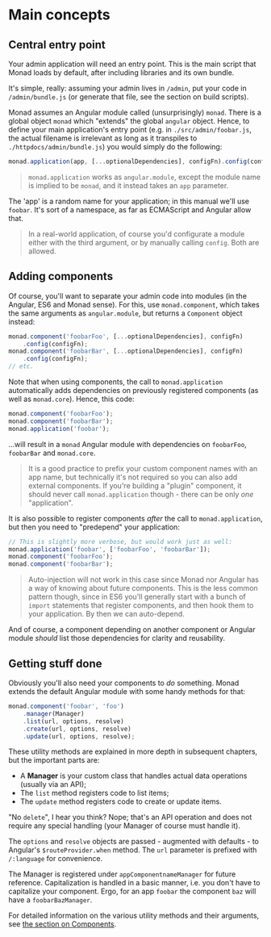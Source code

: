 # Main concepts

## Central entry point
Your admin application will need an entry point. This is the main script that
Monad loads by default, after including libraries and its own bundle.

It's simple, really: assuming your admin lives in `/admin`, put your code in
`/admin/bundle.js` (or generate that file, see the section on build scripts).

Monad assumes an Angular module called (unsurprisingly) `monad`. There is a
global object `monad` which "extends" the global `angular` object. Hence, to
define your main application's entry point (e.g. in `./src/admin/foobar.js`, the
actual filename is irrelevant as long as it transpiles to
`./httpdocs/admin/bundle.js`) you would simply do the following:

```javascript
monad.application(app, [...optionalDependencies], configFn).config(configFn);
```

> `monad.application` works as `angular.module`, except the module name is
> implied to be `monad`, and it instead takes an `app` parameter.

The 'app' is a random name for your application; in this manual we'll use
`foobar`. It's sort of a namespace, as far as ECMAScript and Angular allow that.

> In a real-world application, of course you'd configurate a module either with
> the third argument, or by manually calling `config`. Both are allowed.

## Adding components
Of course, you'll want to separate your admin code into modules (in the Angular,
ES6 and Monad sense). For this, use `monad.component`, which takes the same
arguments as `angular.module`, but returns a `Component` object instead:

```javascript
monad.component('foobarFoo', [...optionalDependencies], configFn)
    .config(configFn);
monad.component('foobarBar', [...optionalDependencies], configFn)
    .config(configFn);
// etc.
```

Note that when using components, the call to `monad.application` automatically
adds dependencies on previously registered components (as well as `monad.core`).
Hence, this code:

```javascript
monad.component('foobarFoo');
monad.component('foobarBar');
monad.application('foobar');
```

...will result in a `monad` Angular module with dependencies on `foobarFoo`,
`foobarBar` and `monad.core`.

> It is a good practice to prefix your custom component names with an app name,
> but technically it's not required so you can also add external components.
> If you're building a "plugin" component, it should never call
> `monad.application` though - there can be only _one_ "application".

It is also possible to register components _after_
the call to `monad.application`, but then you need to "predepend" your
application:

```javascript
// This is slightly more verbose, but would work just as well:
monad.application('foobar', ['foobarFoo', 'foobarBar']);
monad.component('foobarFoo');
monad.component('foobarBar');
```

> Auto-injection will not work in this case since Monad nor Angular has a way
> of knowing about future components. This is the less common pattern though,
> since in ES6 you'll generally start with a bunch of `import` statements that
> register components, and then hook them to your application. By then we can
> auto-depend.

And of course, a component depending on another component or Angular module
_should_ list those dependencies for clarity and reusability.

## Getting stuff done
Obviously you'll also need your components to _do_ something. Monad extends the
default Angular module with some handy methods for that:

```javascript
monad.component('foobar', 'foo')
    .manager(Manager)
    .list(url, options, resolve)
    .create(url, options, resolve)
    .update(url, options, resolve);
```

These utility methods are explained in more depth in subsequent chapters, but
the important parts are:

- A **Manager** is your custom class that handles actual data operations
  (usually via an API);
- The `list` method registers code to list items;
- The `update` method registers code to create or update items.

"No `delete`", I hear you think? Nope; that's an API operation and does not
require any special handling (your Manager of course must handle it).

The `options` and `resolve` objects are passed - augmented with defaults - to
Angular's `$routeProvider.when` method. The `url` parameter is prefixed with
`/:language` for convenience.

The Manager is registered under `appComponentnameManager` for future reference.
Capitalization is handled in a basic manner, i.e. you don't have to capitalize
your component. Ergo, for an app `foobar` the component `baz` will have a
`foobarBazManager`.

For detailed information on the various utility methods and their arguments,
see [the section on Components](../classes/component.md).

